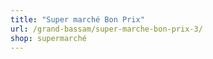 ```yaml
---
title: "Super marché Bon Prix"
url: /grand-bassam/super-marche-bon-prix-3/
shop: supermarché
---
```

